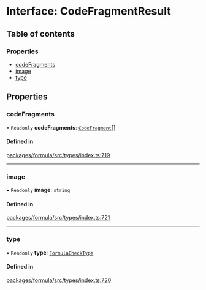 # Interface: CodeFragmentResult

## Table of contents

### Properties

- [codeFragments](CodeFragmentResult.md#codefragments)
- [image](CodeFragmentResult.md#image)
- [type](CodeFragmentResult.md#type)

## Properties

### <a id="codefragments" name="codefragments"></a> codeFragments

• `Readonly` **codeFragments**: [`CodeFragment`](../README.md#codefragment)[]

#### Defined in

[packages/formula/src/types/index.ts:719](https://github.com/mashcard/mashcard/blob/main/packages/formula/src/types/index.ts#L719)

___

### <a id="image" name="image"></a> image

• `Readonly` **image**: `string`

#### Defined in

[packages/formula/src/types/index.ts:721](https://github.com/mashcard/mashcard/blob/main/packages/formula/src/types/index.ts#L721)

___

### <a id="type" name="type"></a> type

• `Readonly` **type**: [`FormulaCheckType`](../README.md#formulachecktype)

#### Defined in

[packages/formula/src/types/index.ts:720](https://github.com/mashcard/mashcard/blob/main/packages/formula/src/types/index.ts#L720)
